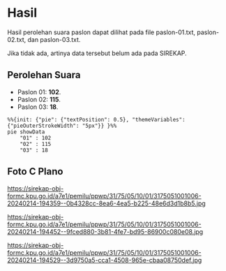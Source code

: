 # Hasil

Hasil perolehan suara paslon dapat dilihat pada file paslon-01.txt, paslon-02.txt, dan paslon-03.txt.

Jika tidak ada, artinya data tersebut belum ada pada SIREKAP.

## Perolehan Suara

 * Paslon 01: **102**.
 * Paslon 02: **115**.
 * Paslon 03: **18**.

```mermaid
%%{init: {"pie": {"textPosition": 0.5}, "themeVariables": {"pieOuterStrokeWidth": "5px"}} }%%
pie showData
    "01" : 102
    "02" : 115
    "03" : 18
```
## Foto C Plano

https://sirekap-obj-formc.kpu.go.id/a7e1/pemilu/ppwp/31/75/05/10/01/3175051001006-20240214-194359--0b4328cc-8ea6-4ea5-b225-48e6d3d1b8b5.jpg

https://sirekap-obj-formc.kpu.go.id/a7e1/pemilu/ppwp/31/75/05/10/01/3175051001006-20240214-194452--9fced880-3b81-4fe7-bd95-86900c080e08.jpg

https://sirekap-obj-formc.kpu.go.id/a7e1/pemilu/ppwp/31/75/05/10/01/3175051001006-20240214-194529--3d9750a5-cca1-4508-965e-cbaa08750def.jpg

